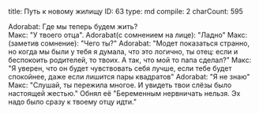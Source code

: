 title:          Путь к новому жилищу
ID:             63
type:           md
compile:        2
charCount:      595


Adorabat: Где мы теперь будем жить?  
Макс: "У твоего отца".
Adorabat(с сомнением на лице): "Ладно"
Макс:(заметив сомнение): "Чего ты?"
Adorabat: "Модет показаться странно, но когда мы были у тебя я думала, что это логично, ты отец: если и беспокоить родителей, то твоих. А так, что мой то папа сделал?"
Макс: "Я уверен, что он будет чувствовать себя лучше, если тебе будет спокойнее, даже если лишится пары квадратов"
Adorabat: "Я не знаю"  
Макс: "Слушай, ты пережила многое. И увидеть твои слёзы было настоящей жестью." Обнял её "Беременным нервничать нельзя. Эх надо было сразу к твоему отцу идти."